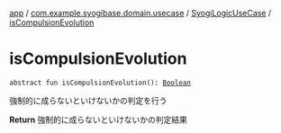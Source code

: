 [app](../../index.md) / [com.example.syogibase.domain.usecase](../index.md) / [SyogiLogicUseCase](index.md) / [isCompulsionEvolution](./is-compulsion-evolution.md)

# isCompulsionEvolution

`abstract fun isCompulsionEvolution(): `[`Boolean`](https://kotlinlang.org/api/latest/jvm/stdlib/kotlin/-boolean/index.html)

強制的に成らないといけないかの判定を行う

**Return**
強制的に成らないといけないかの判定結果

